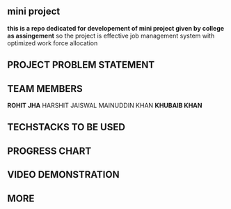 ## mini project
**this is a repo dedicated for developement of mini project given by college as assingement**
so the project is effective job management system with optimized work force allocation 

## PROJECT PROBLEM STATEMENT 






## TEAM MEMBERS 
**ROHIT JHA**
HARSHIT JAISWAL
MAINUDDIN KHAN
**KHUBAIB KHAN**

## TECHSTACKS TO BE USED 

## PROGRESS CHART

## VIDEO DEMONSTRATION

## MORE 






